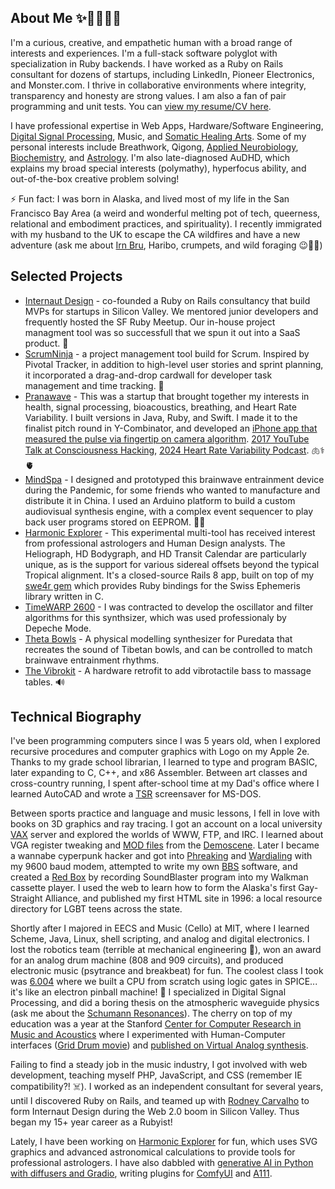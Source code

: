 ## About Me  ✨🧠🏳️‍🌈🦄
I'm a curious, creative, and empathetic human with a broad range of interests and experiences. I'm a full-stack software polyglot with specialization in Ruby backends. I have worked as a Ruby on Rails consultant for dozens of startups, including LinkedIn, Pioneer Electronics, and Monster.com. I thrive in collaborative environments where integrity, transparency and honesty are strong values. I am also a fan of pair programming and unit tests. You can [view my resume/CV here](https://www.dropbox.com/scl/fi/m8czq4uwaij4aooh4jn1f/DAVID-LOWENFELS-CV.pdf?rlkey=0a5qeyx99znogz15d7qnnyw6u&dl=0).

I have professional expertise in Web Apps, Hardware/Software Engineering, [Digital Signal Processing](https://soundcloud.com/lowenlabs/theta-bowls), Music, and [Somatic Healing Arts](http://fullspectrumbodywork.com). Some of my personal interests include Breathwork, Qigong, [Applied Neurobiology](http://pranawave.net), [Biochemistry](https://hypochlorous.info), and [Astrology](http://harmonic-explorer.onrender.com). I'm also late-diagnosed AuDHD, which explains my broad special interests (polymathy), hyperfocus ability, and out-of-the-box creative problem solving! 

⚡ Fun fact: I was born in Alaska, and lived most of my life in the San Francisco Bay Area (a weird and wonderful melting pot of tech, queerness, relational and embodiment practices, and spirituality). I recently immigrated with my husband to the UK to escape the CA wildfires and have a new adventure (ask me about [Irn Bru](https://www.youtube.com/watch?v=vcQgrYS61Rw), Haribo, crumpets, and wild foraging 😉🏴󠁧󠁢󠁳󠁣󠁴󠁿🏴󠁧󠁢󠁥󠁮󠁧󠁿)

## Selected Projects

- [Internaut Design](https://web.archive.org/web/20140604170316/http://internautdesign.com/ruby_on_rails_consulting) - co-founded a Ruby on Rails consultancy that build MVPs for startups in Silicon Valley. We mentored junior developers and frequently hosted the SF Ruby Meetup. Our in-house project managment tool was so successfull that we spun it out into a SaaS product. 💎
- [ScrumNinja](https://web.archive.org/web/20130605162410/http://www.scrumninja.com/scrum-software) - a project management tool build for Scrum. Inspired by Pivotal Tracker, in addition to high-level user stories and sprint planning, it incorporated a drag-and-drop cardwall for developer task management and time tracking. 🥷
- [Pranawave](http://pranawave.net) - This was a startup that brought together my interests in health, signal processing, bioacoustics, breathing, and Heart Rate Variability. I built versions in Java, Ruby, and Swift. I made it to the finalist pitch round in Y-Combinator, and developed an [iPhone app that measured the pulse via fingertip on camera algorithm](https://www.youtube.com/watch?v=qhjVVUs5u6Q). [2017 YouTube Talk at Consciousness Hacking](https://www.youtube.com/watch?v=lvb7IdhT48c), [2024 Heart Rate Variability Podcast](https://www.youtube.com/watch?v=ZV5i2Fo5DwY). 🫁⚕🫀
- [MindSpa](https://lowenlabs.org/projects/audiovisual/) - I designed and prototyped this brainwave entrainment device during the Pandemic, for some friends who wanted to manufacture and distribute it in China. I used an Arduino platform to build a custom audiovisual synthesis engine, with a complex event sequencer to play back user programs stored on EEPROM. 🧠🚥
- [Harmonic Explorer](http://harmonic-explorer.onrender.com) - This experimental multi-tool has received interest from professional astrologers and Human Design analysts. The Heliograph, HD Bodygraph, and HD Transit Calendar are particularly unique, as is the support for various sidereal offsets beyond the typical Tropical alignment. It's a closed-source Rails 8 app, built on top of my [swe4r gem](https://github.com/dfl/swe4r) which provides Ruby bindings for the Swiss Ephemeris library written in C.
- [TimeWARP 2600](https://www.airmusictech.com/virtual-instruments/timewarp-2600/) - I was contracted to develop the oscillator and filter algorithms for this synthsizer, which was used professionaly by Depeche Mode.
- [Theta Bowls](https://soundcloud.com/lowenlabs/theta-bowls) - A physical modelling synthesizer for Puredata that recreates the sound of Tibetan bowls, and can be controlled to match brainwave entrainment rhythms.
- [The Vibrokit](https://fullspectrumbodywork.com/vibrokit) - A hardware retrofit to add vibrotactile bass to massage tables. 🔊

## Technical Biography

I've been programming computers since I was 5 years old, when I explored recursive procedures and computer graphics with Logo on my Apple 2e.
Thanks to my grade school librarian, I learned to type and program BASIC, later expanding to C, C++, and x86 Assembler.
Between art classes and cross-country running, I spent after-school time at my Dad's office where I learned AutoCAD and wrote a [TSR](https://en.wikipedia.org/wiki/Terminate-and-stay-resident_program) screensaver for MS-DOS.

Between sports practice and language and music lessons, I fell in love with books on 3D graphics and ray tracing. I got an account on a local university [VAX](https://en.wikipedia.org/wiki/VAX) server and explored the worlds of WWW, FTP, and IRC. I learned about VGA register tweaking and [MOD files](https://en.wikipedia.org/wiki/MOD_(file_format)) from the [Demoscene](https://en.wikipedia.org/wiki/Demoscene). Later I became a wannabe cyperpunk hacker and got into [Phreaking](https://en.wikipedia.org/wiki/Phreaking) and [Wardialing](https://en.wikipedia.org/wiki/Wardialing) with my 9600 baud modem, attempted to write my own [BBS](https://en.wikipedia.org/wiki/Bulletin_board_system) software, and created a [Red Box](https://en.wikipedia.org/wiki/Red_box_(phreaking)) by recording SoundBlaster program into my Walkman cassette player. I used the web to learn how to form the Alaska's first Gay-Straight Alliance, and published my first HTML site in 1996: a local resource directory for LGBT teens across the state.

Shortly after I majored in EECS and Music (Cello) at MIT, where I learned Scheme, Java, Linux, shell scripting, and analog and digital electronics. I lost the robotics team (terrible at mechanical engineering 🙈), won an award for an analog drum machine (808 and 909 circuits), and produced electronic music (psytrance and breakbeat) for fun. The coolest class I took was [6.004](https://ocw.mit.edu/courses/6-004-computation-structures-spring-2017/) where we built a CPU from scratch using logic gates in SPICE... it's like an electron pinball machine! 🤯 I specialized in Digital Signal Processing, and did a boring thesis on the atmospheric waveguide physics (ask me about the [Schumann Resonances](https://en.wikipedia.org/wiki/Schumann_resonances)). The cherry on top of my education was a year at the Stanford [Center for Computer Research in Music and Acoustics](https://ccrma.stanford.edu) where I experimented with Human-Computer interfaces ([Grid Drum movie](https://www.youtube.com/watch?v=SxJYFXAJmGs)) and [published on Virtual Analog synthesis](https://secure.aes.org/forum/pubs/conventions/?elib=12340).

Failing to find a steady job in the music industry, I got involved with web development, teaching myself PHP, JavaScript, and CSS (remember IE compatibility?! ☠️). I worked as an independent consultant for several years, until I discovered Ruby on Rails, and teamed up with [Rodney Carvalho](https://www.linkedin.com/in/rodneyjcarvalho/) to form Internaut Design during the Web 2.0 boom in Silicon Valley. Thus began my 15+ year career as a Rubyist!

Lately, I have been working on [Harmonic Explorer](http://harmonic-explorer.onrender.com) for fun, which uses SVG graphics and advanced astronomical calculations to provide tools for professional astrologers. I have also dabbled with [generative AI in Python with diffusers and Gradio](https://github.com/dfl/diffusers-playground), writing plugins for [ComfyUI](https://github.com/dfl/ComfyUI-StyleGan) and [A111](https://github.com/dfl/sd-webui-gan-generator).
